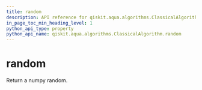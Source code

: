 ```yaml
---
title: random
description: API reference for qiskit.aqua.algorithms.ClassicalAlgorithm.random
in_page_toc_min_heading_level: 1
python_api_type: property
python_api_name: qiskit.aqua.algorithms.ClassicalAlgorithm.random
---
```


# random

Return a numpy random.

